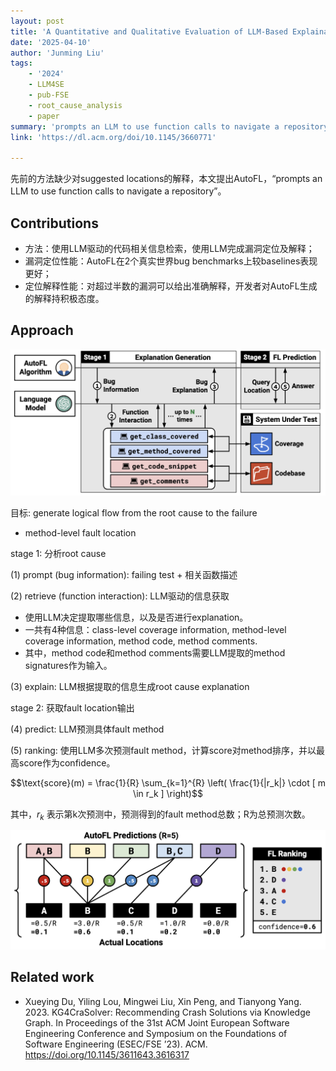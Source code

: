 ```yaml
---
layout: post
title: 'A Quantitative and Qualitative Evaluation of LLM-Based Explainable Fault Localization'
date: '2025-04-10'
author: 'Junming Liu'
tags:
    - '2024'
    - LLM4SE
    - pub-FSE
    - root_cause_analysis
    - paper
summary: 'prompts an LLM to use function calls to navigate a repository and privide an explanation of the suggested fault location.'
link: 'https://dl.acm.org/doi/10.1145/3660771'

---
```

先前的方法缺少对suggested locations的解释，本文提出AutoFL，“prompts an LLM to use function calls to navigate a repository”。

## Contributions

- 方法：使用LLM驱动的代码相关信息检索，使用LLM完成漏洞定位及解释；
- 漏洞定位性能：AutoFL在2个真实世界bug benchmarks上较baselines表现更好；
- 定位解释性能：对超过半数的漏洞可以给出准确解释，开发者对AutoFL生成的解释持积极态度。

## Approach

![](../images/posts/2025-04-10-AutoFL/2025-04-10-AutoFL.png)

目标: generate logical flow from the root cause to the failure

- method-level fault location

stage 1: 分析root cause

(1) prompt (bug information): failing test + 相关函数描述

(2) retrieve (function interaction): LLM驱动的信息获取

- 使用LLM决定提取哪些信息，以及是否进行explanation。
- 一共有4种信息：class-level coverage information, method-level coverage information, method code, method comments. 
- 其中，method code和method comments需要LLM提取的method signatures作为输入。

(3) explain: LLM根据提取的信息生成root cause explanation

stage 2: 获取fault location输出

(4) predict: LLM预测具体fault method

(5) ranking: 使用LLM多次预测fault method，计算score对method排序，并以最高score作为confidence。

$$\text{score}(m) = \frac{1}{R} \sum_{k=1}^{R} \left( \frac{1}{|r_k|} \cdot [ m \in r_k ] \right)$$

其中，$r_k$ 表示第k次预测中，预测得到的fault method总数；R为总预测次数。

![](../images/posts/2025-04-10-AutoFL/2025-04-10-AutoFL-1.png)

## Related work

- Xueying Du, Yiling Lou, Mingwei Liu, Xin Peng, and Tianyong Yang. 2023. KG4CraSolver: Recommending Crash Solutions via Knowledge Graph. In Proceedings of the 31st ACM Joint European Software Engineering Conference and Symposium on the Foundations of Software Engineering (ESEC/FSE ’23). ACM. https://doi.org/10.1145/3611643.3616317